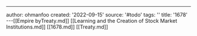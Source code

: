 ---
author: ohmanfoo
created: '2022-09-15'
source: '#todo'
tags: ''
title: '1678'
---[[Empire byTreaty.md]]
[[Learning and the Creation of Stock Market Institutions.md]]
[[1678.md]]
[[Treaty.md]]

